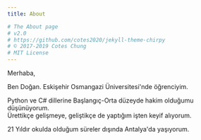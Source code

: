 ```yaml
---
title: About

# The About page
# v2.0
# https://github.com/cotes2020/jekyll-theme-chirpy
# © 2017-2019 Cotes Chung
# MIT License
---
```


Merhaba,

Ben Doğan. Eskişehir Osmangazi Üniversitesi'nde öğrenciyim.

Python ve C# dillerine Başlangıç-Orta düzeyde hakim olduğumu düşünüyorum.           
Ürettikçe gelişmeye, geliştikçe de yaptığım işten keyif alıyorum.

21 Yıldır okulda olduğum süreler dışında Antalya'da yaşıyorum.
